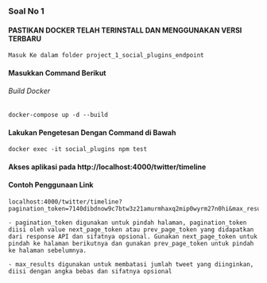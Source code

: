 ### Soal No 1

#### PASTIKAN DOCKER TELAH TERINSTALL DAN MENGGUNAKAN VERSI TERBARU

```
Masuk Ke dalam folder project_1_social_plugins_endpoint
```

#### Masukkan Command Berikut

###### Build Docker 
```
docker-compose up -d --build
```

#### Lakukan Pengetesan Dengan Command di Bawah
```
docker exec -it social_plugins npm test
```

#### Akses aplikasi pada http://localhost:4000/twitter/timeline

#### Contoh Penggunaan Link
```
localhost:4000/twitter/timeline?pagination_token=7140dibdnow9c7btw3z21amurmhaxq2mip0wyrm27n0hi&max_results=100

- pagination_token digunakan untuk pindah halaman, pagination_token diisi oleh value next_page_token atau prev_page_token yang didapatkan dari response API dan sifatnya opsional. Gunakan next_page_token untuk pindah ke halaman berikutnya dan gunakan prev_page_token untuk pindah ke halaman sebelumnya.

- max_results digunakan untuk membatasi jumlah tweet yang diinginkan, diisi dengan angka bebas dan sifatnya opsional
```